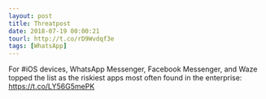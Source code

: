 ```yaml
---
layout: post
title: Threatpost
date: 2018-07-19 00:00:21
tourl: http://t.co/rD9Wvdqf3e
tags: [WhatsApp]
---
```

For #iOS devices, WhatsApp Messenger, Facebook Messenger, and Waze topped the list as the riskiest apps most often found in the enterprise: https://t.co/LY56G5mePK